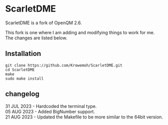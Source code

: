 # ScarletDME

ScarletDME is a fork of OpenQM 2.6.

This fork is one where I am adding and modifying things to work for me. The changes are listed below.

## Installation

```
git clone https://github.com/Krowemoh/ScarletDME.git
cd ScarletDME
make
sudo make install
```

## changelog

31 JUL 2023 - Hardcoded the terminal type.  
05 AUG 2023 - Added BigNumber support.  
21 AUG 2023 - Updated the Makefile to be more similar to the 64bit version.  
